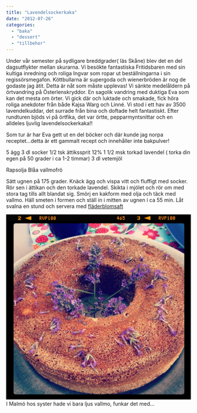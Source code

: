 ```yaml
---
title: "Lavendelsockerkaka"
date: "2012-07-26"
categories: 
  - "baka"
  - "dessert"
  - "tillbehor"
---
```


Under vår semester på sydligare breddgrader( läs Skåne) blev det en del dagsutflykter mellan skurarna. Vi besökte fantastiska Fritidsbaren med sin kultiga inredning och roliga Ingvar som ropar ut beställningarna i sin regissörsmegafon. Köttbullarna är supergoda och wienerbröden är nog de godaste jag ätit. Detta är nåt som måste upplevas! Vi sänkte medelåldern på örtvandring på Österlenskryddor. En sagolik vandring med duktiga Eva som kan det mesta om örter. Vi gick där och luktade och smakade, fick höra roliga anekdoter från både Kajsa Warg och Linné. Vi stod i ett hav av 3500 lavendelkuddar, det surrade från bina och doftade helt fantastiskt. Efter rundturen bjöds vi på örtfika, det var örtte, pepparmyntsnittar och en alldeles ljuvlig lavendelsockerkaka!!

Som tur är har Eva gett ut en del böcker och där kunde jag norpa receptet...detta är ett gammalt recept och innehåller inte bakpulver!

5 ägg 3 dl socker 1/2 tsk ättikssprit 12% 1 1/2 msk torkad lavendel ( torka din egen på 50 grader i ca 1-2 timmar) 3 dl vetemjöl

Rapsolja Blåa vallmofrö

Sätt ugnen på 175 grader. Knäck ägg och vispa vitt och fluffigt med socker. Rör sen i ättikan och den torkade lavendel. Skikta i mjölet och rör om med stora tag tills allt blandat sig. Smörj en kakform med olja och täck med vallmo. Häll smeten i formen och ställ in i mitten av ugnen i ca 55 min. Låt svalna en stund och servera med [fläderblomsaft](/posts/flader/)  
  
![](/static/img/20120724-232646.jpg)
I Malmö hos syster hade vi bara ljus vallmo, funkar det med...
